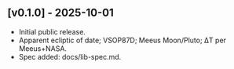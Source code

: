 ## [v0.1.0] - 2025-10-01
- Initial public release.
- Apparent ecliptic of date; VSOP87D; Meeus Moon/Pluto; ΔT per Meeus+NASA.
- Spec added: docs/lib-spec.md.
